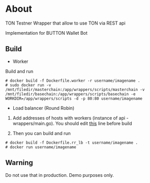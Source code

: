 # About
TON Testner Wrapper that allow to use TON via REST api 

Implementation for BUTTON Wallet Bot

## Build

- Worker 

Build and run 

```
# docker build -f Dockerfile.worker -r username/imagename .
# sudo docker run -v /mnt/filedir/masterchain:/app/wrappers/scripts/masterchain -v /mnt/filedir/basechain:/app/wrappers/scripts/basechain -e WORKDIR=/app/wrappers/scripts -d -p 80:80 username/imagename
```

- Load balancer (Round Robin)

1) Add addresses of hosts with workers (instance of api - wrappers/main.go). You should edit [this](https://github.com/button-tech/ton-grams-testnet/blob/master/rr_load_balancer/main.go#L89) line before build

2) Then you can build and run

```
# docker build -f Dockerfile.rr_lb -t username/imagename .
# docker run username/imagename
```

## Warning
Do not use that in production. Demo purposes only.
